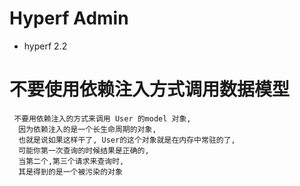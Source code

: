 # Hyperf Admin


- hyperf 2.2


# 不要使用依赖注入方式调用数据模型
```
 不要用依赖注入的方式来调用 User 的model 对象,
  因为依赖注入的是一个长生命周期的对象, 
  也就是说如果这样干了, User的这个对象就是在内存中常驻的了, 
  可能你第一次查询的时候结果是正确的, 
  当第二个,第三个请求来查询时, 
  其是得到的是一个被污染的对象
```
